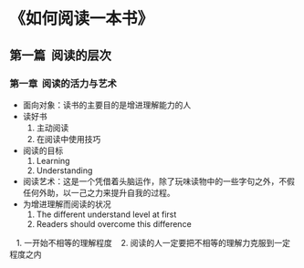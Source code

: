 # 《如何阅读一本书》

## 第一篇  阅读的层次

### 第一章  阅读的活力与艺术

* 面向对象：读书的主要目的是增进理解能力的人
* 读好书
    1. 主动阅读 
    2. 在阅读中使用技巧
* 阅读的目标
    1. Learning
    2. Understanding
* 阅读艺术：这是一个凭借着头脑运作，除了玩味读物中的一些字句之外，不假任何外助，以一己之力来提升自我的过程。
* 为增进理解而阅读的状况
    1. The different understand level at first
    2. Readers should overcome this difference
    
    1. 一开始不相等的理解程度
    2. 阅读的人一定要把不相等的理解力克服到一定程度之内
